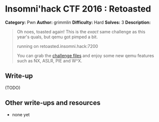 # Insomni'hack CTF 2016 : Retoasted

**Category:** Pwn
**Author:** grimmlin
**Difficulty:** Hard
**Solves:** 3
**Description:**

> Oh noes, toasted again!
> This is the _exact_ same challenge as this year's quals, but qemu got pimped a bit.
>
> running on retoasted.insomni.hack:7200
>
> You can grab the [challenge files](./retoasted_fe6ac5df080b5a1902c03521e69f85da.tgz) and enjoy some new qemu features such as NX, ASLR, PIE and W^X.

## Write-up

(TODO)

## Other write-ups and resources

* none yet
